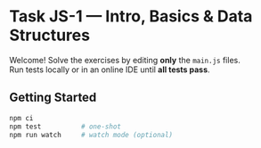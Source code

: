 # Task JS-1 — Intro, Basics & Data Structures

Welcome! Solve the exercises by editing **only** the `main.js` files.  
Run tests locally or in an online IDE until **all tests pass**.

## Getting Started
```bash
npm ci
npm test          # one-shot
npm run watch     # watch mode (optional)
